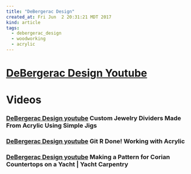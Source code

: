 ```yaml
---
title: "DeBergerac Design"
created_at: Fri Jun  2 20:31:21 MDT 2017
kind: article
tags:
  - debergerac_design
  - woodworking
  - acrylic
---
```


<h1>
  <a href="https://www.youtube.com/channel/UC8hT6GhkiSIe_R3GqNX_CdA" target="_blank">DeBergerac Design Youtube</a>
</h1>

<h1>Videos</h1>

<h3>
  <a href="https://www.youtube.com/watch?v=w09t-ROvDcY" target="_blank">DeBergerac Design youtube</a>
  Custom Jewelry Dividers Made From Acrylic Using Simple Jigs
</h3>

<h3>
  <a href="https://www.youtube.com/watch?v=USKZfQmMrzc" target="_blank">DeBergerac Design youtube</a>
  Git R Done! Working with Acrylic
</h3>

<h3>
  <a href="https://www.youtube.com/watch?v=wyq7RcZr4nQ" target="_blank">DeBergerac Design youtube</a>
  Making a Pattern for Corian Countertops on a Yacht | Yacht Carpentry
</h3>

<!--
html boilerplate
<a href="" target="_blank"></a>
<a name=""></a>
<img src="" width="400px">
<ul>
  <li></li>
</ul>
<pre>
</pre>
<pre><code>
</code></pre>
<math xmlns='http://www.w3.org/1998/Math/MathML' display='block'>
</math>
-->

